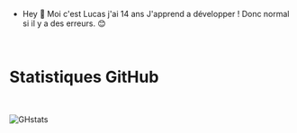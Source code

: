 - Hey 👋 Moi c'est Lucas j'ai 14 ans J'apprend a développer ! Donc normal si il y a des erreurs. 😊

<a href="https://cdn.discordapp.com/attachments/1127297681946071110/1146895428307128390/lucas.png"></a>
<br> 

<h1> Statistiques GitHub </h1>
<br>


![GHstats](https://github-readme-stats.vercel.app/api?username=leenfant&show_icons=true&hide_border=false&title_color=3B1F94f&icon_color=FFE500&bg_color=09131B&text_color=ffffff&border_color=0c1a25)
